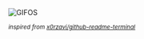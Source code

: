 <div align="justify">
<picture>
    <source media="(prefers-color-scheme: dark)" srcset="https://i.ibb.co/7t327CZG/output-gif.gif">
    <source media="(prefers-color-scheme: light)" srcset="https://i.ibb.co/7t327CZG/output-gif.gif">
    <img alt="GIFOS" src="https://i.ibb.co/7t327CZG/output-gif.gif">
</picture>

<sub><i>inspired from [x0rzavi/github-readme-terminal](https://github.com/x0rzavi/github-readme-terminal)</i></sub>

</div>

<!-- Image deletion URL: https://ibb.co/GQZcgp8V/6c37160b75428543f5a0e3c3a83cb02c -->